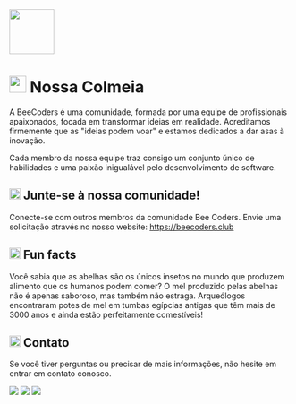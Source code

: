 <!--
[![Typing SVG](https://readme-typing-svg.demolab.com?font=Montserrat&weight=700&size=45&pause=1000&color=FBC700&background=6A1C8D&center=true&vCenter=true&width=435&height=60&lines=%F0%9F%90%9D+Bee+Coders+%F0%9F%90%9D)](https://git.io/typing-svg)
![logo-horiz-white]()
-->
<img src="https://github.com/beecodersteam/beecodersteam/assets/144821959/e82e0367-8b14-4bd3-8cad-e17b8641f73e" height="80" />


# <img src="https://github.com/beecodersteam/beecodersteam/assets/144821959/aa29b1ed-ea47-45bd-bf95-aa81040c341d" height="30" /> Nossa Colmeia

A BeeCoders é uma comunidade, formada por uma equipe de profissionais apaixonados, focada em transformar ideias em realidade. Acreditamos firmemente que as "ideias podem voar" e estamos dedicados a dar asas à inovação.

Cada membro da nossa equipe traz consigo um conjunto único de habilidades e uma paixão inigualável pelo desenvolvimento de software.

## <img src="https://github.com/beecodersteam/beecodersteam/assets/144821959/aa29b1ed-ea47-45bd-bf95-aa81040c341d" height="20" /> Junte-se à nossa comunidade!

 Conecte-se com outros membros da comunidade Bee Coders. Envie uma solicitação através no nosso website: https://beecoders.club

## <img src="https://github.com/beecodersteam/beecodersteam/assets/144821959/aa29b1ed-ea47-45bd-bf95-aa81040c341d" height="20" /> Fun facts

Você sabia que as abelhas são os únicos insetos no mundo que produzem alimento que os humanos podem comer? O mel produzido pelas abelhas não é apenas saboroso, mas também não estraga. Arqueólogos encontraram potes de mel em tumbas egípcias antigas que têm mais de 3000 anos e ainda estão perfeitamente comestíveis!

## <img src="https://github.com/beecodersteam/beecodersteam/assets/144821959/aa29b1ed-ea47-45bd-bf95-aa81040c341d" height="20" /> Contato

Se você tiver perguntas ou precisar de mais informações, não hesite em entrar em contato conosco. 
<p align="left">
  <a target="_blank" href="mailto:contact@beecoders.club" alt="E-mail">
    <img src="https://img.shields.io/badge/Gmail-D14836?style=for-the-badge&logo=gmail&logoColor=white&label=contact@beecoders.club"></a>
 <a target="_blank" href="https://www.linkedin.com/company/bee-coders-club" alt="Linkedin">
    <img src="https://img.shields.io/badge/LinkedIn-0077B5?style=for-the-badge&logo=linkedin&logoColor=white&label=bee-coders-club"></a>  
  <a target="_blank" href="https://www.instagram.com/beecodersclub/" alt="Instagram">
    <img src="https://img.shields.io/badge/Instagram-8A2BE2?style=for-the-badge&logo=instagram&logoColor=%23ffffff&label=becodersclub">
</p>

